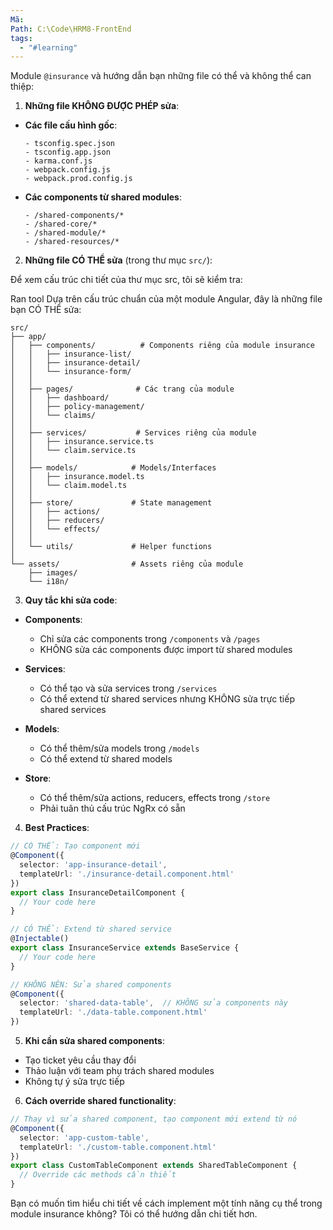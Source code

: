 ```yaml
---
Mã: 
Path: C:\Code\HRM8-FrontEnd
tags:
  - "#learning"
---
```

Module `@insurance` và hướng dẫn bạn những file có thể và không thể can thiệp:

1. **Những file KHÔNG ĐƯỢC PHÉP sửa**:

- **Các file cấu hình gốc**:
  ```
  - tsconfig.spec.json
  - tsconfig.app.json
  - karma.conf.js
  - webpack.config.js
  - webpack.prod.config.js
  ```

- **Các components từ shared modules**:
  ```
  - /shared-components/*
  - /shared-core/*
  - /shared-module/*
  - /shared-resources/*
  ```

2. **Những file CÓ THỂ sửa** (trong thư mục `src/`):

Để xem cấu trúc chi tiết của thư mục src, tôi sẽ kiểm tra:

Ran tool
Dựa trên cấu trúc chuẩn của một module Angular, đây là những file bạn CÓ THỂ sửa:

```
src/
├── app/
│   ├── components/          # Components riêng của module insurance
│   │   ├── insurance-list/
│   │   ├── insurance-detail/
│   │   └── insurance-form/
│   │
│   ├── pages/              # Các trang của module
│   │   ├── dashboard/
│   │   ├── policy-management/
│   │   └── claims/
│   │
│   ├── services/           # Services riêng của module
│   │   ├── insurance.service.ts
│   │   └── claim.service.ts
│   │
│   ├── models/            # Models/Interfaces
│   │   ├── insurance.model.ts
│   │   └── claim.model.ts
│   │
│   ├── store/             # State management
│   │   ├── actions/
│   │   ├── reducers/
│   │   └── effects/
│   │
│   └── utils/             # Helper functions
│
└── assets/                # Assets riêng của module
    ├── images/
    └── i18n/
```

3. **Quy tắc khi sửa code**:

- **Components**:
  - Chỉ sửa các components trong `/components` và `/pages`
  - KHÔNG sửa các components được import từ shared modules

- **Services**:
  - Có thể tạo và sửa services trong `/services`
  - Có thể extend từ shared services nhưng KHÔNG sửa trực tiếp shared services

- **Models**:
  - Có thể thêm/sửa models trong `/models`
  - Có thể extend từ shared models

- **Store**:
  - Có thể thêm/sửa actions, reducers, effects trong `/store`
  - Phải tuân thủ cấu trúc NgRx có sẵn

4. **Best Practices**:

```typescript
// CÓ THỂ: Tạo component mới
@Component({
  selector: 'app-insurance-detail',
  templateUrl: './insurance-detail.component.html'
})
export class InsuranceDetailComponent {
  // Your code here
}

// CÓ THỂ: Extend từ shared service
@Injectable()
export class InsuranceService extends BaseService {
  // Your code here
}

// KHÔNG NÊN: Sửa shared components
@Component({
  selector: 'shared-data-table',  // KHÔNG sửa components này
  templateUrl: './data-table.component.html'
})
```

5. **Khi cần sửa shared components**:
- Tạo ticket yêu cầu thay đổi
- Thảo luận với team phụ trách shared modules
- Không tự ý sửa trực tiếp

6. **Cách override shared functionality**:
```typescript
// Thay vì sửa shared component, tạo component mới extend từ nó
@Component({
  selector: 'app-custom-table',
  templateUrl: './custom-table.component.html'
})
export class CustomTableComponent extends SharedTableComponent {
  // Override các methods cần thiết
}
```

Bạn có muốn tìm hiểu chi tiết về cách implement một tính năng cụ thể trong module insurance không? Tôi có thể hướng dẫn chi tiết hơn.
